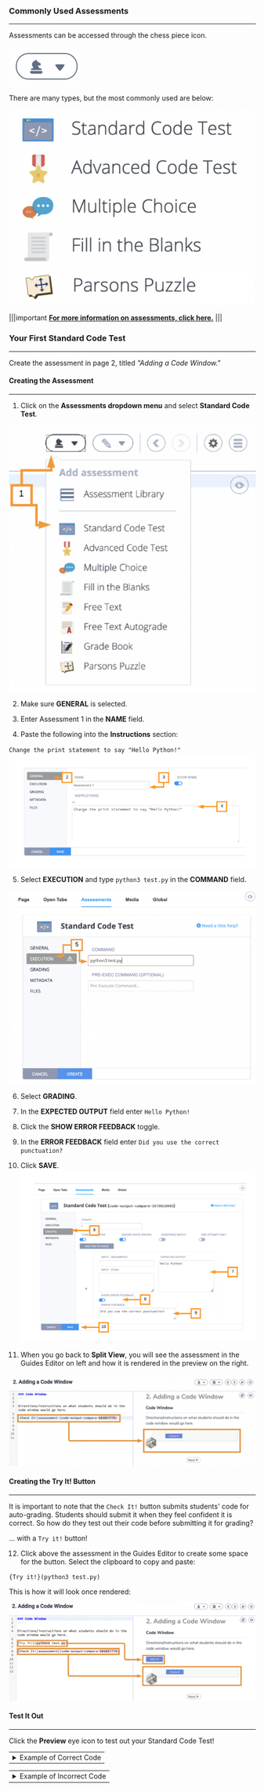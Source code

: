 ### Commonly Used Assessments
---
Assessments can be accessed through the chess piece icon. 

![.guides/img/chesspiece](.guides/img/chesspiece.png)

There are many types, but the most commonly used are below:

![.guides/img/commonassessments](.guides/img/commonassessments.png)

|||important
[**For more information on assessments, click here.**](https://docs.codio.com/instructors/authoring/assessments/add-assessment.html#add-assessment)
|||

### Your First Standard Code Test
---
Create the assessment in page 2, titled *"Adding a Code Window."*

#### Creating the Assessment
---
1. Click on the **Assessments dropdown menu** and select **Standard Code Test**.

![.guides/img/standardcode](.guides/img/standardcode.png)

2. Make sure **GENERAL** is selected.

3. Enter Assessment 1 in the **NAME** field.

4. Paste the following into the **Instructions** section:

`Change the print statement to say "Hello Python!"`
![.guides/img/generalAssessment](.guides/img/generalAssessment.png)

5. Select **EXECUTION** and type `python3 test.py` in the **COMMAND** field.

![.guides/img/newassess](.guides/img/newassess.png)

6. Select **GRADING**.

7. In the **EXPECTED OUTPUT** field enter `Hello Python!` 

8. Click the **SHOW ERROR FEEDBACK** toggle.

9. In the **ERROR FEEDBACK** field enter `Did you use the correct punctuation?` 

10. Click **SAVE**.
![.guides/img/gradingAssessment](.guides/img/gradingAssessment.png)

11. When you go back to **Split View**, you will see the assessment in the Guides Editor on left and how it is rendered in the preview on the right.

![.guides/img/renderedstandardcodetest](.guides/img/renderedstandardcodetest.png)

#### Creating the Try It! Button
---
It is important to note that the `Check It!` button submits students' code for auto-grading. Students should submit it when they feel confident it is correct. So how do they test out their code before submitting it for grading?

... with a `Try it!` button!

12. Click above the assessment in the Guides Editor to create some space for the button. Select the clipboard to copy and paste:

```
{Try it!}(python3 test.py)
```

This is how it will look once rendered:

![.guides/img/renderedbuttons](.guides/img/renderedbuttons.png)

#### Test It Out
---
Click the **Preview** eye icon to test out your Standard Code Test!

<table><tbody ><tr><td><details><summary>
Example of Correct Code
</summary><hr>
	
![.guides/img/correctcode](.guides/img/correctcode.png)
	
The `Try it!` button shows the output of the program and the `Check it` button shows that the code passed the auto-grader.
</details></td></tr></tbody>
</table>

<table><tbody ><tr><td><details><summary>
Example of Incorrect Code
</summary><hr>

![.guides/img/incorrect](.guides/img/incorrectcode.png)
	
The `Try it!` Button shows there was a syntax error in the program and the `Check it` button shows that the program failed the auto-grader.
	
</details></td></tr></tbody>
</table>
